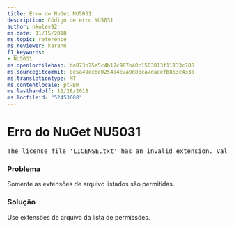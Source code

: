 ```yaml
---
title: Erro do NuGet NU5031
description: Código de erro NU5031
author: nkolev92
ms.date: 11/15/2018
ms.topic: reference
ms.reviewer: karann
f1_keywords:
- NU5031
ms.openlocfilehash: ba873b75e5c4b17c987b40c1503813f11133c708
ms.sourcegitcommit: 0c5a49ec6e0254a4e7a9d8bca7daeefb853c433a
ms.translationtype: MT
ms.contentlocale: pt-BR
ms.lasthandoff: 11/28/2018
ms.locfileid: "52453608"
---
```

# <a name="nuget-error-nu5031"></a>Erro do NuGet NU5031
<pre>The license file 'LICENSE.txt' has an invalid extension. Valid options are .txt, .md or none.</pre>

### <a name="issue"></a>Problema

Somente as extensões de arquivo listados são permitidas.

### <a name="solution"></a>Solução

Use extensões de arquivo da lista de permissões. 